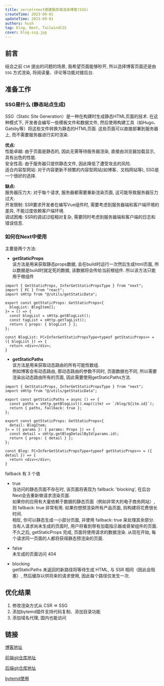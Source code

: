 ```yaml
---
title: vercel+next搭建服务端渲染博客(SSG)
createTime: 2023-09-01
updateTime: 2023-09-01
authors: hush
tag: blog, Next, TailwindCSS
cover: blog-ssg.jpg
---
```


## 前言

结合之前 `CSR` 提出的问题的场景, 我希望页面能够秒开, 所以选择博客页面还是由 `SSG` 方式渲染, 将阅读量、评论等功能对接后台.

## 准备工作

### SSG是什么 (静态站点生成)

SSG（Static Site Generation）是一种在构建时生成静态HTML页面的技术. 在这种模式下, 开发者会编写一些模板文件和数据文件, 然后使用构建工具（如Hugo、Gatsby等）将这些文件转换为静态的HTML页面. 这些页面可以直接部署到服务器上, 而不需要服务器进行实时渲染. 

**优点:**  
性能卓越: 由于页面是静态的, 因此无需等待服务器渲染, 直接由浏览器加载显示, 具有出色的性能.  
安全性高: 由于服务器只提供静态文件, 因此降低了遭受攻击的风险.  
适合内容型网站: 对于内容更新不频繁的内容型网站(如博客、文档网站等), SSG是一个很好的选择.

**缺点:**  
服务器压力大: 对于每个请求, 服务器都需要重新渲染页面, 这可能导致服务器压力过大.  
开发限制: SSR要求开发者在编写Vue组件时, 需要考虑到服务器端和客户端环境的差异, 不能过度依赖客户端环境.  
调试困难: SSR的调试过程相对复杂, 需要同时考虑到服务器端和客户端的日志和错误信息.

### 如何在Next中使用

主要是两个方法:
* **getStaticProps**  
该方法是用来获取静态props数据, 会在build时运行一次然后生成html页面, 所以数据是build时就定死的数据, 该数据将会传给当前根组件. 所以该方法只能用于根组件  

```tsx
import { GetStaticProps, InferGetStaticPropsType } from "next";
import { FC } from "react";
import sHttp from "@/utils/getStaticData";

export const getStaticProps: GetStaticProps<{
  blogList: BlogItem[];
}> = () => {
  const blogList = sHttp.getBlogList();
  const tagList = sHttp.getTagList();
  return { props: { blogList } };
};

const BlogList: FC<InferGetStaticPropsType<typeof getStaticProps>> = ({ blogList }) => {
  return <div></div>;
}
```

  
* **getStaticPaths**  
该方法是用来获取动态路由的所有可能性数组.   
例如博客会有动态路由, 那动态路由的参数不同时, 页面数据也不同, 所以需要渲染出动态路由所有的页面, 因此需要使用getStaticPaths方法.

```tsx
import { GetStaticProps, InferGetStaticPropsType } from "next";
import sHttp from "@/utils/getStaticData";

export const getStaticPaths = async () => {
  const paths = sHttp.getBlogList().map((itm) => `/blog/${itm.id}`);
  return { paths, fallback: true };
};

export const getStaticProps: GetStaticProps<{
  detail: BlogItem;
}> = ({ params }: { params: Props }) => {
  const detail = sHttp.getBlogDetailById(params.id);
  return { props: { detail } };
};

const Blog: FC<InferGetStaticPropsType<typeof getStaticProps>> = ({ detail }) => {
  return <div></div>;
}
```

fallback 有 3 个值
* true  
当访问的静态页面不存在时, 该页面将表现为 fallback: 'blocking', 在后台Next会去重新做请求渲染页面.  
如果你的应用有大量依赖于数据的静态页面（例如非常大的电子商务网站）, 则 fallback: true 非常有用. 如果你想预渲染所有产品页面, 则构建将花费很长时间.  
相反, 你可以静态生成一小部分页面, 并使用 fallback: true 来处理其余部分. 当有人请求尚未生成的页面时, 用户将看到带有加载指示器或骨架组件的页面.  
不久之后, getStaticProps 完成, 页面将使用请求的数据渲染. 从现在开始, 每个请求同一页面的人都将获得静态预渲染的页面.  

* false  
未生成的页面访问 404

* blocking  
getStaticPaths 未返回的新路径将等待生成 HTML, 与 SSR 相同（因此会阻塞）, 然后缓存以供将来的请求使用, 因此每个路径仅发生一次. 

## 优化结果

1. 修改渲染方式从 CSR => SSG
2. 添加bytemd插件支持代码复制、添加目录功能
3. 添加域名代理, 国内也能访问

## 链接

[博客地址](https://blog.hushaha.top)

[前端git仓库地址](https://github.com/quechenping/blog_front)

[后端git仓库地址](https://github.com/quechenping/blog_backend)

[bytemd使用](/blog/bytemd-use)
